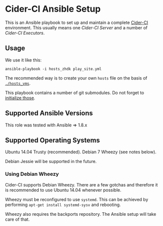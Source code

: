 Cider-CI Ansible Setup
======================

This is an Ansible playbook to set up and maintain a complete
[Cider-CI](https://github.com/cider-ci/cider-ci) environment. This usually
means one _Cider-CI Server_ and a number of _Cider-CI Executors_.


Usage
-----

We use it like this:

    ansible-playbook -i hosts_zhdk play_site.yml

The recommended way is to create your own `hosts` file on the basis of
[`./hosts_vms`][]. 

This playbook contains a number of git submodules. Do not forget to [initialize
those](http://www.git-scm.com/book/en/v2/Git-Tools-Submodules). 


  [`./hosts_vms`]: ./hosts_vms
  [host-variables]: http://docs.ansible.com/intro_inventory.html#host-variables

Supported Ansible Versions
--------------------------

This role was tested with Ansible => 1.8.x

Supported Operating Systems
---------------------------

Ubuntu 14.04 Trusty (recommended).
Debian 7 Wheezy (see notes below).

Debian Jessie will be supported in the future.


### Using Debian Wheezy


Cider-CI supports Debian Wheezy. There are a few gotchas and therefore it is
recommended to use Ubuntu 14.04 whenever possible.

Wheezy must be reconfigured to use `systemd`. This can be achieved by performing
`apt-get install systemd-sysv` and rebooting.

Wheezy also requires the backports repository. The Ansible setup will take care of
that.
